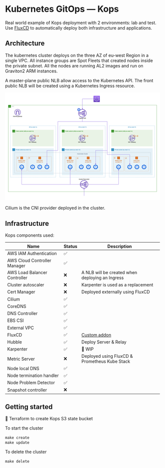 Kubernetes GitOps — Kops
==========================

Real world example of Kops deployment with 2 environments: lab and test.
Use [FluxCD](https://fluxcd.io/) to automatically deploy both infrastructure and applications.

## Architecture

The kubernetes cluster deploys on the three AZ of eu-west Region in a single VPC.
All instance groups are Spot Fleets that created nodes inside the private subnet.
All the nodes are running AL2 images and run on Graviton2 ARM instances.

A master-plane public NLB allow access to the Kubernetes API.
The front public NLB will be created using a Kubernetes Ingress resource.

![Kops Architecture Diagram](docs/kops-architecture.png)

Cilium is the CNI provider deployed in the cluster.

## Infrastructure

Kops components used:

|Name|Status|Description|
|---|---|---|
|AWS IAM Authentication|✅| |
|AWS Cloud Controller Manager|✅| |
|AWS Load Balancer Controller|❌|A NLB will be created when deploying an Ingress|
|Cluster autoscaler|❌|Karpenter is used as a replacement|
|Cert Manager|❌|Deployed externally using FluxCD|
|Cilium|✅| |
|CoreDNS|✅| |
|DNS Controller|✅| |
|EBS CSI|✅| |
|External VPC|✅| |
|FluxCD|✅|[Custom addon](https://github.com/glebiller/kops-flux-addon)|
|Hubble|✅|Deploy Server & Relay|
|Karpenter|✅|🚧 WIP|
|Metric Server|❌|Deployed using FluxCD & Prometheus Kube Stack|
|Node local DNS|✅| |
|Node termination handler|✅| |
|Node Problem Detector|✅| |
|Snapshot controller|❌| |

## Getting started

🚧 Terraform to create Kops S3 state bucket

To start the cluster
```
make create
make update
```

To delete the cluster
```
make delete
```
